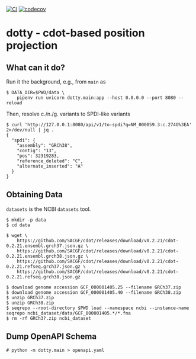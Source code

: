 [![CI](https://github.com/bihealth/dotty/actions/workflows/main.yml/badge.svg?branch=main)](https://github.com/bihealth/dotty/actions/workflows/main.yml)
[![codecov](https://codecov.io/gh/bihealth/dotty/graph/badge.svg?token=eLNzGVw30U)](https://codecov.io/gh/bihealth/dotty)

# dotty - cdot-based position projection

## What can it do?

Run it the background, e.g., from `main` as

```
$ DATA_DIR=$PWD/data \
    pipenv run uvicorn dotty.main:app --host 0.0.0.0 --port 8080 --reload
```

Then, resolve c./n./g. variants to SPDI-like variants

```
$ curl 'http://127.0.0.1:8080/api/v1/to-spdi?q=NM_000059.3:c.274G%3EA' 2>/dev/null | jq .
{
  "spdi": {
    "assembly": "GRCh38",
    "contig": "13",
    "pos": 32319283,
    "reference_deleted": "C",
    "alternate_inserted": "A"
  }
}
```

## Obtaining Data

`datasets` is the NCBI `datasets` tool.

```
$ mkdir -p data
$ cd data

$ wget \
    https://github.com/SACGF/cdot/releases/download/v0.2.21/cdot-0.2.21.ensembl.grch37.json.gz \
    https://github.com/SACGF/cdot/releases/download/v0.2.21/cdot-0.2.21.ensembl.grch38.json.gz \
    https://github.com/SACGF/cdot/releases/download/v0.2.21/cdot-0.2.21.refseq.grch37.json.gz \
    https://github.com/SACGF/cdot/releases/download/v0.2.21/cdot-0.2.21.refseq.grch38.json.gz

$ download genome accession GCF_000001405.25 --filename GRCh37.zip
$ download genome accession GCF_000001405.40 --filename GRCh38.zip
$ unzip GRCh37.zip
$ unzip GRCh38.zip
$ seqrepo --root-directory $PWD load --namespace ncbi --instance-name seqrepo ncbi_dataset/data/GCF_000001405.*/*.fna
$ rm -rf GRCh3?.zip ncbi_dataset
```

## Dump OpenAPI Schema

```
# python -m dotty.main > openapi.yaml
```